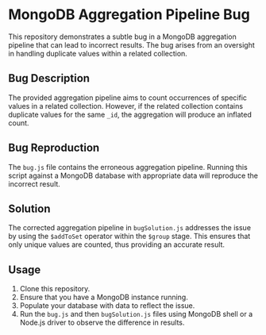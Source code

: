 # MongoDB Aggregation Pipeline Bug
This repository demonstrates a subtle bug in a MongoDB aggregation pipeline that can lead to incorrect results. The bug arises from an oversight in handling duplicate values within a related collection.

## Bug Description
The provided aggregation pipeline aims to count occurrences of specific values in a related collection. However, if the related collection contains duplicate values for the same `_id`, the aggregation will produce an inflated count.

## Bug Reproduction
The `bug.js` file contains the erroneous aggregation pipeline. Running this script against a MongoDB database with appropriate data will reproduce the incorrect result. 

## Solution
The corrected aggregation pipeline in `bugSolution.js` addresses the issue by using the `$addToSet` operator within the `$group` stage. This ensures that only unique values are counted, thus providing an accurate result. 

## Usage
1. Clone this repository.
2. Ensure that you have a MongoDB instance running.
3. Populate your database with data to reflect the issue.
4. Run the `bug.js` and then `bugSolution.js` files using MongoDB shell or a Node.js driver to observe the difference in results.